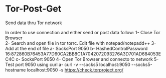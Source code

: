 # Tor-Post-Get
Send data thru Tor network


In order to use connection and either send or post data follow:
1- Close Tor Browser    
2- Search and open file in tor torrc. Edit file with notepad/notepadd++
3- Add at the end of file 
   a- SocksPort 9050
   b- HashedControlPassword 16:872860B76453A77D60CA2BB8C1A7042072093276A3D701AD684053EC4C
   c- SocksPort 9050
4- Open Tor Browser and connecto to network 
5- Test port 9050 using curl
   a- curl -v --socks5 localhost:9050 --socks5-hostname localhost:9050 -s https://check.torproject.org/
